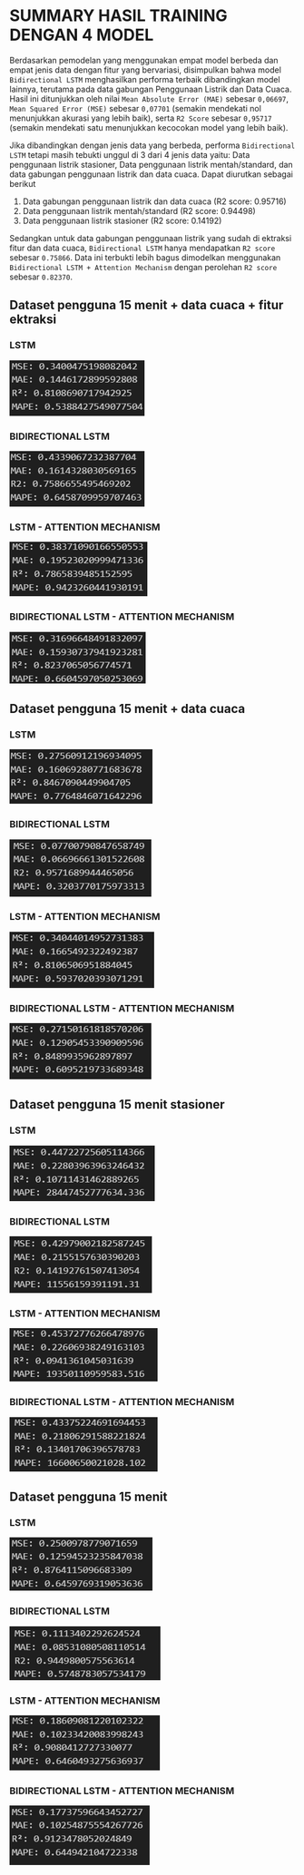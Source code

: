 # SUMMARY HASIL TRAINING DENGAN 4 MODEL

Berdasarkan pemodelan yang menggunakan empat model berbeda dan empat jenis data dengan fitur yang bervariasi, disimpulkan bahwa model `Bidirectional LSTM` menghasilkan performa terbaik dibandingkan model lainnya, terutama pada data gabungan Penggunaan Listrik dan Data Cuaca. Hasil ini ditunjukkan oleh nilai `Mean Absolute Error (MAE)` sebesar `0,06697`, `Mean Squared Error (MSE)` sebesar `0,07701` (semakin mendekati nol menunjukkan akurasi yang lebih baik), serta `R2 Score` sebesar `0,95717` (semakin mendekati satu menunjukkan kecocokan model yang lebih baik).

Jika dibandingkan dengan jenis data yang berbeda, performa `Bidirectional LSTM` tetapi masih tebukti unggul di 3 dari 4 jenis data yaitu: Data penggunaan listrik stasioner, Data penggunaan listrik mentah/standard, dan data gabungan penggunaan listrik dan data cuaca. Dapat diurutkan sebagai berikut

1. Data gabungan penggunaan listrik dan data cuaca (R2 score: 0.95716)
2. Data penggunaan listrik mentah/standard (R2 score: 0.94498)
3. Data penggunaan listrik stasioner (R2 score: 0.14192)

Sedangkan untuk data gabungan penggunaan listrik yang sudah di ektraksi fitur dan data cuaca, `Bidirectional LSTM` hanya mendapatkan `R2 score` sebesar `0.75866`. Data ini terbukti lebih bagus dimodelkan menggunakan `Bidirectional LSTM + Attention Mechanism` dengan perolehan `R2 score` sebesar `0.82370`.

## Dataset pengguna 15 menit + data cuaca + fitur ektraksi 

### LSTM

![alt text](img/image.png)

### BIDIRECTIONAL LSTM

![alt text](img/image-1.png)

### LSTM - ATTENTION MECHANISM 

![alt text](img/image-2.png)

### BIDIRECTIONAL LSTM - ATTENTION MECHANISM

![alt text](img/image-3.png)

## Dataset pengguna 15 menit + data cuaca

### LSTM

![alt text](img/image-4.png)

### BIDIRECTIONAL LSTM

![alt text](img/image-7.png)

### LSTM - ATTENTION MECHANISM 

![alt text](img/image-6.png)

### BIDIRECTIONAL LSTM - ATTENTION MECHANISM

![alt text](img/image-5.png)

## Dataset pengguna 15 menit stasioner

### LSTM

![alt text](img/image-12.png)

### BIDIRECTIONAL LSTM

![alt text](img/image-15.png)

### LSTM - ATTENTION MECHANISM 

![alt text](img/image-14.png)

### BIDIRECTIONAL LSTM - ATTENTION MECHANISM

![alt text](img/image-13.png)

## Dataset pengguna 15 menit

### LSTM

![alt text](img/image-8.png)

### BIDIRECTIONAL LSTM

![alt text](img/image-11.png)

### LSTM - ATTENTION MECHANISM 

![alt text](img/image-10.png)

### BIDIRECTIONAL LSTM - ATTENTION MECHANISM

![alt text](img/image-9.png)


